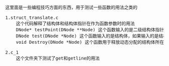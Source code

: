 <pre>
这里面是一些编程技巧方面的东西，用于测试一些函数的用法之类的

1.struct_translate.c
	这个代码解释了结构体和结构体指针在作为函数参数时的用法
	DNode* testPoint(DNode **Node) 这个函数输入的是二级结构体指针，所以对这个结构体的引用，修改会同步到原结构体指针，如果只采用一级指针，则在本函数体内得到的只是原结构体指针的一个副本，所有对结构体指针的修改不会影响到原结构体指针
	DNode test(DNode *Node) 这个函数输入的是结构体，如果输入的是结构体，而不是结构体指针，则对结构体的修改不会影响到原结构体
	void Destroy(DNode *Node) 这个函数用于释放动态分配的结构体所在的内存，原结构体还是保留着对这个内存的引用，所以记得在释放结构体的时候把指针指向NULL因为这里只修改结构体，不修改结构体指针，所以用了一级指针

2.c_1
	这个文件夹下测试了get和getline的用法
</pre>
